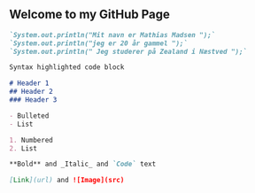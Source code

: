## Welcome to my GitHub Page
 ```markdown
 `System.out.println("Mit navn er Mathias Madsen ");`
 `System.out.println("jeg er 20 år gammel ");`
 `System.out.println(" Jeg studerer på Zealand i Næstved ");`
```


```markdown
Syntax highlighted code block

# Header 1
## Header 2
### Header 3

- Bulleted
- List

1. Numbered
2. List

**Bold** and _Italic_ and `Code` text

[Link](url) and ![Image](src)
```
